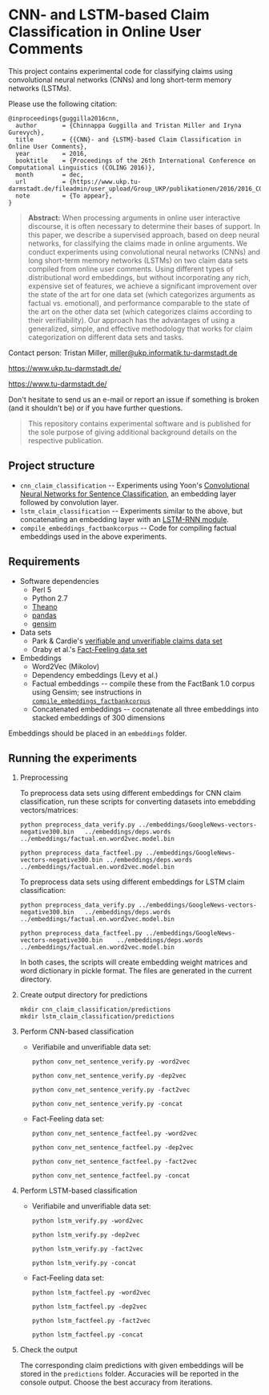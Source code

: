 # CNN- and LSTM-based Claim Classification in Online User Comments

This project contains experimental code for classifying claims using convolutional neural networks (CNNs) and long short-term memory networks (LSTMs).

Please use the following citation:

```
@inproceedings{guggilla2016cnn,
  author       = {Chinnappa Guggilla and Tristan Miller and Iryna Gurevych},
  title	       = {{CNN}- and {LSTM}-based Claim Classification in Online User Comments},
  year	       = 2016,
  booktitle    = {Proceedings of the 26th International Conference on Computational Linguistics (COLING 2016)},
  month	       = dec,
  url          = {https://www.ukp.tu-darmstadt.de/fileadmin/user_upload/Group_UKP/publikationen/2016/2016_COLING_CG.pdf},
  note	       = {To appear},
}
```

> **Abstract:** When processing arguments in online user interactive discourse, it is often necessary to determine their bases of support. In this paper, we describe a supervised approach, based on deep neural networks, for classifying the claims made in online arguments. We conduct experiments using convolutional neural networks (CNNs) and long short-term memory networks (LSTMs) on two claim data sets compiled from online user comments. Using different types of distributional word embeddings, but without incorporating any rich, expensive set of features, we achieve a significant improvement over the state of the art for one data set (which categorizes arguments as factual vs. emotional), and performance comparable to the state of the art on the other data set (which categorizes claims according to their verifiability). Our approach has the advantages of using a generalized, simple, and effective methodology that works for claim categorization on different data sets and tasks.


Contact person: Tristan Miller, miller@ukp.informatik.tu-darmstadt.de

https://www.ukp.tu-darmstadt.de/

https://www.tu-darmstadt.de/


Don't hesitate to send us an e-mail or report an issue if something is broken (and it shouldn't be) or if you have further questions.

> This repository contains experimental software and is published for the sole purpose of giving additional background details on the respective publication. 

## Project structure

* `cnn_claim_classification` -- Experiments using Yoon's [Convolutional Neural Networks for Sentence Classification](http://arxiv.org/abs/1408.5882), an embedding layer followed by convolution layer.
* `lstm_claim_classification` -- Experiments similar to the above, but concatenating an embedding layer with an [LSTM-RNN module](http://deeplearning.net/tutorial/lstm.html#lstm).
* `compile_embeddings_factbankcorpus` -- Code for compiling factual embeddings used in the above experiments.

## Requirements

* Software dependencies
  * Perl 5
  * Python 2.7
  * [Theano](http://deeplearning.net/software/theano/)
  * [pandas](http://pandas.pydata.org/)
  * [gensim](https://radimrehurek.com/gensim/install.html)
* Data sets
  * Park & Cardie's [verifiable and unverifiable claims data set](http://www.aclweb.org/anthology/W14-2105)
  * Oraby et al.'s [Fact-Feeling data set](https://nlds.soe.ucsc.edu/node/33)
* Embeddings
  *  Word2Vec (Mikolov)
  *  Dependency embeddings (Levy et al.)
  *  Factual embeddings -- compile these from the FactBank 1.0 corpus using Gensim; see instructions in [`compile_embeddings_factbankcorpus`](compile_embeddings_factbankcorpus/README.md)
  *  Concatenated embeddings -- cocnatenate all three embeddings into stacked embeddings of 300 dimensions

Embeddings should be placed in an `embeddings` folder.

## Running the experiments

1. Preprocessing

	To preprocess data sets using different embeddings for CNN claim classification, run these scripts for converting datasets into emebdding vectors/matrices:

	````
    python preprocess_data_verify.py ../embeddings/GoogleNews-vectors-negative300.bin   ../embeddings/deps.words ../embeddings/factual.en.word2vec.model.bin

    python preprocess_data_factfeel.py ../embeddings/GoogleNews-vectors-negative300.bin ../embeddings/deps.words ../embeddings/factual.en.word2vec.model.bin
	````
      
    To preprocess data sets using different embeddings for LSTM claim classification:

	````
    python preprocess_data_verify.py ../embeddings/GoogleNews-vectors-negative300.bin   ../embeddings/deps.words ../embeddings/factual.en.word2vec.model.bin

    python preprocess_data_factfeel.py ../embeddings/GoogleNews-vectors-negative300.bin    ../embeddings/deps.words ../embeddings/factual.en.word2vec.model.bin
	````

    In both cases, the scripts will create embedding weight matrices and word dictionary in pickle format. The files are generated in the current directory.

2. Create output directory for predictions

	````
	mkdir cnn_claim_classification/predictions
	mkdir lstm_claim_classification/predictions
	````

3. Perform CNN-based classification

	* Verifiabile and unverifiable data set:

	  ````
      python conv_net_sentence_verify.py -word2vec

      python conv_net_sentence_verify.py -dep2vec

      python conv_net_sentence_verify.py -fact2vec

      python conv_net_sentence_verify.py -concat
	  ````

    * Fact-Feeling data set:

      ````
      python conv_net_sentence_factfeel.py -word2vec

      python conv_net_sentence_factfeel.py -dep2vec

      python conv_net_sentence_factfeel.py -fact2vec

      python conv_net_sentence_factfeel.py -concat
	  ````

4. Perform LSTM-based classification

	* Verifiabile and unverifiable data set:

      ````
      python lstm_verify.py -word2vec

      python lstm_verify.py -dep2vec

      python lstm_verify.py -fact2vec

      python lstm_verify.py -concat
	  ````

    * Fact-Feeling data set:

      ````
      python lstm_factfeel.py -word2vec

      python lstm_factfeel.py -dep2vec

      python lstm_factfeel.py -fact2vec

      python lstm_factfeel.py -concat
	  ````

5. Check the output

   The corresponding claim predictions with given embeddings will be stored in the `predictions` folder. Accuracies will be reported in the console output. Choose the best accuracy from iterations.
    
